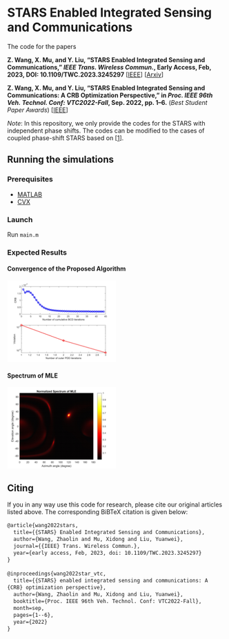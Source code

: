 # STARS Enabled Integrated Sensing and Communications

The code for the papers 

**Z. Wang, X. Mu, and Y. Liu, “STARS Enabled Integrated Sensing and Communications,” *IEEE Trans. Wireless Commun.*, Early Access, Feb, 2023, DOI: 10.1109/TWC.2023.3245297** [[IEEE](https://ieeexplore.ieee.org/document/10050406)] [[Arxiv](https://arxiv.org/abs/2207.10748)]

**Z. Wang, X. Mu, and Y. Liu, “STARS Enabled Integrated Sensing and Communications: A CRB Optimization Perspective,” in *Proc. IEEE 96th Veh. Technol. Conf: VTC2022-Fall*, Sep. 2022, pp. 1–6.** (*Best Student Paper Awards*) [[IEEE](https://ieeexplore.ieee.org/document/10013032)]

*Note*: In this repository, we only provide the codes for the STARS with independent phase shifts. The codes can be modified to the cases of coupled phase-shift STARS based on [[1](https://github.com/zhaolin820/coupled-phase-shift-STAR-RIS)].


## Running the simulations

### Prerequisites

- [MATLAB](https://uk.mathworks.com/products/matlab.html)
- [CVX](http://cvxr.com/cvx/)

### Launch

Run `main.m`

### Expected Results

#### Convergence of the Proposed Algorithm
<img decoding="async" src="./results/convergence.jpg" width="50%">

#### Spectrum of MLE
<img decoding="async" src="./results/MLE.jpg" width="50%">

## Citing
If you in any way use this code for research, please cite our original articles listed above. The corresponding BiBTeX citation is given below:
```
@article{wang2022stars,
  title={{STARS} Enabled Integrated Sensing and Communications},
  author={Wang, Zhaolin and Mu, Xidong and Liu, Yuanwei},
  journal={{IEEE} Trans. Wireless Commun.},
  year={early access, Feb, 2023, doi: 10.1109/TWC.2023.3245297}
}

@inproceedings{wang2022star_vtc,
  title={{STARS} enabled integrated sensing and communications: A {CRB} optimization perspective},
  author={Wang, Zhaolin and Mu, Xidong and Liu, Yuanwei},
  booktitle={Proc. IEEE 96th Veh. Technol. Conf: VTC2022-Fall},
  month=sep,
  pages={1--6},
  year={2022}
}
```

